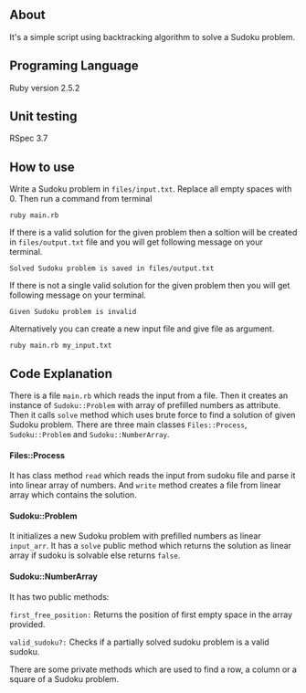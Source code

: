 ## About
It's a simple script using backtracking algorithm to solve a Sudoku problem.

## Programing Language
Ruby version 2.5.2

## Unit testing
RSpec 3.7

## How to use
Write a Sudoku problem in ``files/input.txt``. Replace all empty spaces with 0. Then run a command from terminal
```
ruby main.rb
```

If there is a valid solution for the given problem then a soltion will be created in ``files/output.txt`` file and you will get following message on your terminal.

```
Solved Sudoku problem is saved in files/output.txt
```

If there is not a single valid solution for the given problem then you will get following message on your terminal.

```
Given Sudoku problem is invalid
```

Alternatively you can create a new input file and give file as argument.

```
ruby main.rb my_input.txt
```
## Code Explanation
There is a file ``main.rb`` which reads the input from a file. Then it creates an instance of ``Sudoku::Problem`` with array of prefilled numbers as attribute. Then it calls ``solve`` method which uses brute force to find a solution of given Sudoku problem.
There are three main classes ``Files::Process``, ``Sudoku::Problem`` and ``Sudoku::NumberArray``.
#### Files::Process
It has class method ``read`` which reads the input from sudoku file and parse it into linear array of numbers. And ``write`` method creates a file from linear array which contains the solution.

#### Sudoku::Problem
It initializes a new Sudoku problem with prefilled numbers as linear ``input_arr``. It has a ``solve`` public method which returns the solution as linear array if sudoku is solvable else returns ``false``.
#### Sudoku::NumberArray
It has two public methods:

``first_free_position:`` Returns the position of first empty space in the array provided.

``valid_sudoku?:`` Checks if a partially solved sudoku problem is a valid sudoku.

There are some private methods which are used to find a row, a column or a square of a Sudoku problem.
